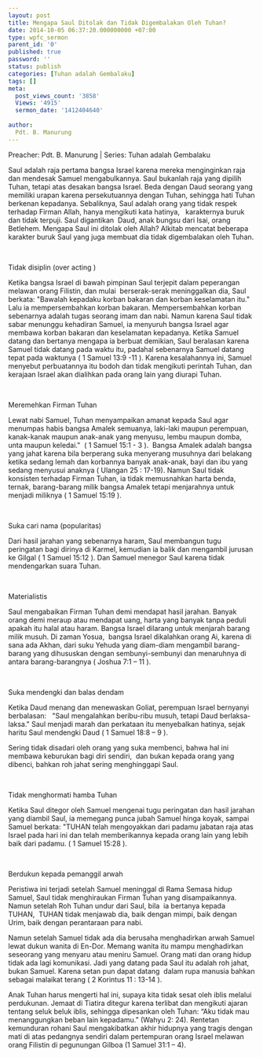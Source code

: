 ```yaml
---
layout: post
title: Mengapa Saul Ditolak dan Tidak Digembalakan Oleh Tuhan?
date: 2014-10-05 06:37:20.000000000 +07:00
type: wpfc_sermon
parent_id: '0'
published: true
password: ''
status: publish
categories: [Tuhan adalah Gembalaku]
tags: []
meta:
  post_views_count: '3858'
  Views: '4915'
  sermon_date: '1412404640'
  
author:
  Pdt. B. Manurung
---
```

<p>Preacher: Pdt. B. Manurung | Series: Tuhan adalah Gembalaku</p>
<p>Saul adalah raja pertama bangsa Israel karena mereka menginginkan raja dan mendesak Samuel mengabulkannya. Saul bukanlah raja yang dipilih Tuhan, tetapi atas desakan bangsa Israel. Beda dengan Daud seorang yang memiliki urapan karena persekutuannya dengan Tuhan, sehingga hati Tuhan berkenan kepadanya. Sebaliknya, Saul adalah orang yang tidak respek terhadap Firman Allah, hanya mengikuti kata hatinya,   karakternya buruk dan tidak terpuji. Saul digantikan  Daud, anak bungsu dari Isai, orang Betlehem. Mengapa Saul ini ditolak oleh Allah? Alkitab mencatat beberapa karakter buruk Saul yang juga membuat dia tidak digembalakan oleh Tuhan.</p>
<p>&nbsp;</p>
<p>Tidak disiplin (over acting )</p>
<p>Ketika bangsa Israel di bawah pimpinan Saul terjepit dalam peperangan melawan orang Filistin, dan mulai  berserak-serak meninggalkan dia, Saul berkata: "Bawalah kepadaku korban bakaran dan korban keselamatan itu." Lalu ia mempersembahkan korban bakaran. Mempersembahkan korban sebenarnya adalah tugas seorang imam dan nabi. Namun karena Saul tidak sabar menunggu kehadiran Samuel, ia menyuruh bangsa Israel agar membawa korban bakaran dan keselamatan kepadanya. Ketika Samuel datang dan bertanya mengapa ia berbuat demikian, Saul beralasan karena Samuel tidak datang pada waktu itu, padahal sebenarnya Samuel datang tepat pada waktunya ( 1 Samuel 13:9 -11 ). Karena kesalahannya ini, Samuel  menyebut perbuatannya itu bodoh dan tidak mengikuti perintah Tuhan, dan kerajaan Israel akan dialihkan pada orang lain yang diurapi Tuhan.</p>
<p>&nbsp;</p>
<p>Meremehkan Firman Tuhan</p>
<p>Lewat nabi Samuel, Tuhan menyampaikan amanat kepada Saul agar menumpas habis bangsa Amalek semuanya, laki-laki maupun perempuan, kanak-kanak maupun anak-anak yang menyusu, lembu maupun domba, unta maupun keledai."  ( 1 Samuel 15:1 - 3 ).  Bangsa Amalek adalah bangsa yang jahat karena bila berperang suka menyerang musuhnya dari belakang ketika sedang lemah dan korbannya banyak anak-anak, bayi dan ibu yang sedang menyusui anaknya ( Ulangan 25 : 17-19). Namun Saul tidak konsisten terhadap Firman Tuhan, ia tidak memusnahkan harta benda, ternak, barang-barang milik bangsa Amalek tetapi menjarahnya untuk menjadi miliknya ( 1 Samuel 15:19 ).</p>
<p>&nbsp;</p>
<p>Suka cari nama (popularitas)</p>
<p>Dari hasil jarahan yang sebenarnya haram, Saul membangun tugu peringatan bagi dirinya di Karmel, kemudian ia balik dan mengambil jurusan ke Gilgal ( 1 Samuel 15:12 ). Dan Samuel menegor Saul karena tidak mendengarkan suara Tuhan.</p>
<p>&nbsp;</p>
<p>Materialistis</p>
<p>Saul mengabaikan Firman Tuhan demi mendapat hasil jarahan. Banyak orang demi meraup atau mendapat uang, harta yang banyak tanpa peduli apakah itu halal atau haram. Bangsa Israel dilarang untuk menjarah barang milik musuh. Di zaman Yosua,  bangsa Israel dikalahkan orang Ai, karena di sana ada Akhan, dari suku Yehuda yang diam-diam mengambil barang-barang yang dihususkan dengan sembunyi-sembunyi dan menaruhnya di antara barang-barangnya ( Joshua 7:1 – 11 ).</p>
<p>&nbsp;</p>
<p>Suka mendengki dan balas dendam</p>
<p>Ketika Daud menang dan menewaskan Goliat, perempuan Israel bernyanyi berbalasan:   "Saul mengalahkan beribu-ribu musuh, tetapi Daud berlaksa-laksa." Saul menjadi marah dan perkataan itu menyebalkan hatinya, sejak haritu Saul mendengki Daud ( 1 Samuel 18:8 – 9 ).</p>
<p>Sering tidak disadari oleh orang yang suka membenci, bahwa hal ini membawa keburukan bagi diri sendiri,  dan bukan kepada orang yang dibenci, bahkan roh jahat sering menghinggapi Saul.</p>
<p>&nbsp;</p>
<p>Tidak menghormati hamba Tuhan</p>
<p>Ketika Saul ditegor oleh Samuel mengenai tugu peringatan dan hasil jarahan yang diambil Saul, ia memegang punca jubah Samuel hinga koyak, sampai Samuel berkata: "TUHAN telah mengoyakkan dari padamu jabatan raja atas Israel pada hari ini dan telah memberikannya kepada orang lain yang lebih baik dari padamu. ( 1 Samuel 15:28 ).</p>
<p>&nbsp;</p>
<p>Berdukun kepada pemanggil arwah </p>
<p>Peristiwa ini terjadi setelah Samuel meninggal di Rama Semasa hidup Samuel, Saul tidak menghiraukan Firman Tuhan yang disampaikannya. Namun setelah Roh Tuhan undur dari Saul, bila  ia bertanya kepada TUHAN,  TUHAN tidak menjawab dia, baik dengan mimpi, baik dengan Urim, baik dengan perantaraan para nabi.</p>
<p>Namun setelah Samuel tidak ada dia berusaha menghadirkan arwah Samuel lewat dukun wanita di En-Dor. Memang wanita itu mampu menghadirkan seseorang yang menyaru atau meniru Samuel. Orang mati dan orang hidup tidak ada lagi komunikasi. Jadi yang datang pada Saul itu adalah roh jahat, bukan Samuel. Karena setan pun dapat datang  dalam rupa manusia bahkan sebagai malaikat terang ( 2 Korintus 11 : 13-14 ).</p>
<p>Anak Tuhan harus mengerti hal ini, supaya kita tidak sesat oleh iblis melalui perdukunan. Jemaat di Tiatira ditegur karena terlibat dan mengikuti ajaran tentang seluk beluk iblis, sehingga dipesankan oleh Tuhan: “Aku tidak mau menanggungkan beban lain kepadamu.” (Wahyu 2: 24). Rentetan kemunduran rohani Saul mengakibatkan akhir hidupnya yang tragis dengan mati di atas pedangnya sendiri dalam pertempuran orang Israel melawan orang Filistin di pegunungan Gilboa (1 Samuel 31:1 – 4).</p>
